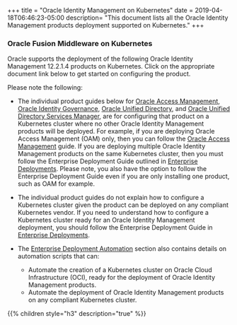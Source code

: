 +++
title = "Oracle Identity Management on Kubernetes"
date = 2019-04-18T06:46:23-05:00
description=  "This document lists all the Oracle Identity Management products deployment supported on Kubernetes."
+++

### Oracle Fusion Middleware on Kubernetes

Oracle supports the deployment of the following Oracle Identity Management 12.2.1.4 products on Kubernetes. Click on the appropriate document link below to get started on configuring the product.

Please note the following:

+ The individual product guides below for [Oracle Access Management](../idm-products/oam), [Oracle Identity Governance](../idm-products/oig), [Oracle Unified Directory](../idm-products/oud), and [Oracle Unified Directory Services Manager](../idm-products/oudsm), are for configuring that product on a Kubernetes cluster where no other Oracle Identity Management products will be deployed. For example, if you are deploying Oracle Access Management (OAM) only, then you can follow the [Oracle Access Management](../idm-products/oam) guide. If you are deploying multiple Oracle Identity Management products on the same Kubernetes cluster, then you must follow the Enterprise Deployment Guide outlined in [Enterprise Deployments](../idm-products/enterprise-deployments). Please note, you also have the option to follow the Enterprise Deployment Guide even if you are only installing one product, such as OAM for example.

+ The individual product guides do not explain how to configure a Kubernetes cluster given the product can be deployed on any compliant Kubernetes vendor. If you need to understand how to configure a Kubernetes cluster ready for an Oracle Identity Management deployment, you should follow the Enterprise Deployment Guide in [Enterprise Deployments](../idm-products/enterprise-deployments).

+ The [Enterprise Deployment Automation](../idm-products/enterprise-deployments/enterprise-deployment-automation) section also contains details on automation scripts that can:

   + Automate the creation of a Kubernetes cluster on Oracle Cloud Infrastructure (OCI), ready for the deployment of Oracle Identity Management products.
   + Automate the deployment of Oracle Identity Management products on any compliant Kubernetes cluster.


  
 
{{% children style="h3" description="true" %}}

